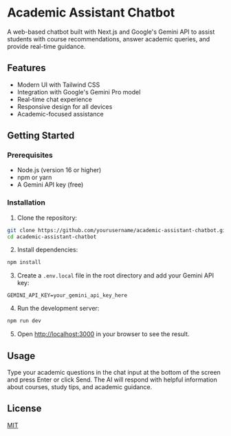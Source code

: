 # Academic Assistant Chatbot

A web-based chatbot built with Next.js and Google's Gemini API to assist students with course recommendations, answer academic queries, and provide real-time guidance.

## Features

- Modern UI with Tailwind CSS
- Integration with Google's Gemini Pro model
- Real-time chat experience
- Responsive design for all devices
- Academic-focused assistance

## Getting Started

### Prerequisites

- Node.js (version 16 or higher)
- npm or yarn
- A Gemini API key (free)

### Installation

1. Clone the repository:

```bash
git clone https://github.com/yourusername/academic-assistant-chatbot.git
cd academic-assistant-chatbot
```

2. Install dependencies:

```bash
npm install
```

3. Create a `.env.local` file in the root directory and add your Gemini API key:

```
GEMINI_API_KEY=your_gemini_api_key_here
```

4. Run the development server:

```bash
npm run dev
```

5. Open [http://localhost:3000](http://localhost:3000) in your browser to see the result.

## Usage

Type your academic questions in the chat input at the bottom of the screen and press Enter or click Send. The AI will respond with helpful information about courses, study tips, and academic guidance.

## License

[MIT](https://choosealicense.com/licenses/mit/)
